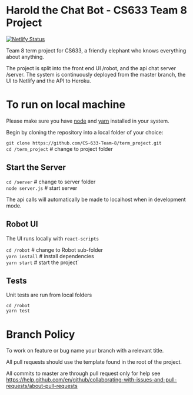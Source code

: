# Harold the Chat Bot - CS633 Team 8 Project


[![Netlify Status](https://api.netlify.com/api/v1/badges/99392d75-9fee-4847-8199-6fa051fc4249/deploy-status)](https://app.netlify.com/sites/askharold/deploys)  

Team 8 term project for CS633, a friendly elephant who knows everything about anything.

The project is split into the front end UI /robot, and the api chat server /server. The system is continuously deployed from the master branch, the UI to Netlify and the API to Heroku.

# To run on local machine

Please make sure you have [node](https://nodejs.org/en/download/) and [yarn](https://yarnpkg.com/en/docs/install) installed in your system.

Begin by cloning the repository into a local folder of your choice:

`git clone https://github.com/CS-633-Team-8/term_project.git`  
`cd /term_project` # change to project folder

## Start the Server

`cd /server` # change to server folder  
`node server.js` # start server

The api calls will automatically be made to localhost when in development mode.

## Robot UI

The UI runs locally with `react-scripts`

`cd /robot` # change to Robot sub-folder  
`yarn install` # install dependencies  
`yarn start` # start the project`  

## Tests

Unit tests are run from local folders

`cd /robot`  
`yarn test`

# Branch Policy

To work on feature or bug name your branch with a relevant title.

All pull requests should use the template found in the root of the project.

All commits to master are through pull request only for help see https://help.github.com/en/github/collaborating-with-issues-and-pull-requests/about-pull-requests
